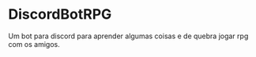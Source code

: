 # DiscordBotRPG
Um bot para discord para aprender algumas coisas e de quebra jogar rpg com os amigos.
